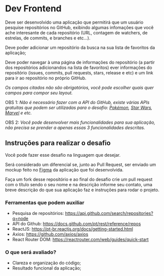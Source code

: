 # Dev Frontend

Deve ser desenvolvido uma aplicação que permitirá que um usuário pesquise repositórios no GitHub, exibindo algumas infomações que você ache interesante de cada repositório (URL, contagem de watchers, de estrelas, de commits, e branches e etc...).
 
Deve poder adicionar um repositório da busca na sua lista de favoritos da aplicação;

Deve poder navegar à uma página de informações do repositório (a partir dos repositórios adicionandos na lista de favoritos) ever informações do repositório (issues, commits, pull requests, stars, release e etc) e um link para ir ao repositório no próprio GitHub.

_Os campos citados não são obrigatórios, você pode escolher quais quer campos para compor seu layout._

OBS 1: _Não é necessário fazer com a API do GitHub, existe várias APIs gratuitas que podem ser utilizadas para o desafio: [Pokémon](https://pokeapi.co/), [Star Wars](https://swapi.dev/), [Marvel](https://developer.marvel.com/) e etc._

OBS 2: _Você pode desenvolver mais funcionalidades para sua aplicação, não precisa se prender a apenas essas 3 funcionalidades descritas._

## Instruções para realizar o desafio
Você pode fazer esse desafio na linguagem que desejar.

Será considerado um diferencial se, junto ao Pull Request, ser enviado um mockup feito no [Figma](https://figma.com/)  da aplicação que foi desenvolvida.

Faça um fork desse repositório e ao final do desafio crie um pull request com o título sendo o seu nome e na descrição informe seu contato, uma breve descrição do que sua aplicação faz e instruções para rodar o projeto.

### Ferramentas que podem auxiliar
- Pesquisa de repositórios: https://api.github.com/search/repositories?q=node 
- API do Github: https://docs.github.com/pt/rest/reference/repos
- ReactJS: https://pt-br.reactjs.org/docs/getting-started.html
- Axios: https://github.com/axios/axios
- React Router DOM: https://reactrouter.com/web/guides/quick-start

### O que será avaliado?
- Clareza e organização do código;
- Resultado funcional da aplicação;
